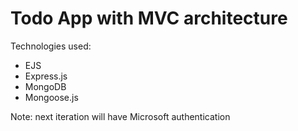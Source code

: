 # Todo App with MVC architecture

Technologies used:
- EJS
- Express.js
- MongoDB
- Mongoose.js

Note: next iteration will have Microsoft authentication
